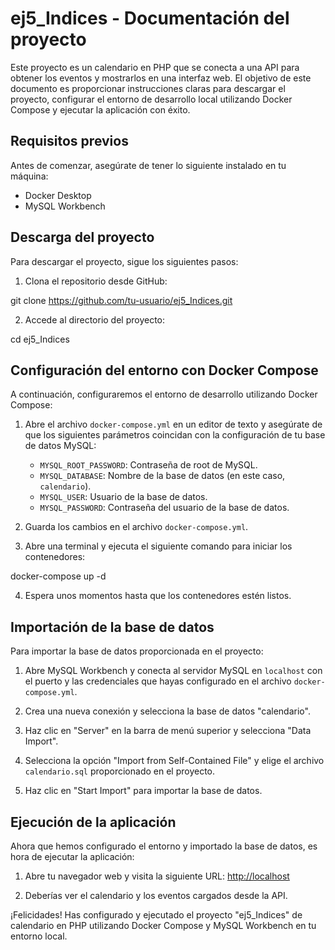 # ej5_Indices - Documentación del proyecto

Este proyecto es un calendario en PHP que se conecta a una API para obtener los eventos y mostrarlos en una interfaz web. El objetivo de este documento es proporcionar instrucciones claras para descargar el proyecto, configurar el entorno de desarrollo local utilizando Docker Compose y ejecutar la aplicación con éxito.

## Requisitos previos

Antes de comenzar, asegúrate de tener lo siguiente instalado en tu máquina:

- Docker Desktop
- MySQL Workbench

## Descarga del proyecto

Para descargar el proyecto, sigue los siguientes pasos:

1. Clona el repositorio desde GitHub:

git clone https://github.com/tu-usuario/ej5_Indices.git


2. Accede al directorio del proyecto:

cd ej5_Indices


## Configuración del entorno con Docker Compose

A continuación, configuraremos el entorno de desarrollo utilizando Docker Compose:

1. Abre el archivo `docker-compose.yml` en un editor de texto y asegúrate de que los siguientes parámetros coincidan con la configuración de tu base de datos MySQL:

   - `MYSQL_ROOT_PASSWORD`: Contraseña de root de MySQL.
   - `MYSQL_DATABASE`: Nombre de la base de datos (en este caso, `calendario`).
   - `MYSQL_USER`: Usuario de la base de datos.
   - `MYSQL_PASSWORD`: Contraseña del usuario de la base de datos.

2. Guarda los cambios en el archivo `docker-compose.yml`.

3. Abre una terminal y ejecuta el siguiente comando para iniciar los contenedores:

docker-compose up -d


4. Espera unos momentos hasta que los contenedores estén listos.

## Importación de la base de datos

Para importar la base de datos proporcionada en el proyecto:

1. Abre MySQL Workbench y conecta al servidor MySQL en `localhost` con el puerto y las credenciales que hayas configurado en el archivo `docker-compose.yml`.

2. Crea una nueva conexión y selecciona la base de datos "calendario".

3. Haz clic en "Server" en la barra de menú superior y selecciona "Data Import".

4. Selecciona la opción "Import from Self-Contained File" y elige el archivo `calendario.sql` proporcionado en el proyecto.

5. Haz clic en "Start Import" para importar la base de datos.

## Ejecución de la aplicación

Ahora que hemos configurado el entorno y importado la base de datos, es hora de ejecutar la aplicación:

1. Abre tu navegador web y visita la siguiente URL: [http://localhost](http://localhost)

2. Deberías ver el calendario y los eventos cargados desde la API.

¡Felicidades! Has configurado y ejecutado el proyecto "ej5_Indices" de calendario en PHP utilizando Docker Compose y MySQL Workbench en tu entorno local.


